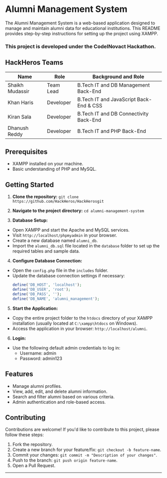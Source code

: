 # Alumni Management System

The Alumni Management System is a web-based application designed to manage and maintain alumni data for educational institutions. This README provides step-by-step instructions for setting up the project using XAMPP.

### This project is developed under the CodeINovact Hackathon.


## HackHeros Teams

| Name          | Role          | Background and Role                            |
|---------------|---------------|----------------------------------------|
| Shaikh Mudassir | Team Lead    | B.Tech IT and DB Management Back-End |
| Khan Haris    | Developer     | B.Tech IT and JavaScript Back-End & CSS |
| Kiran Sala    | Developer      | B.Tech IT and DB Connectivity Back-End |
| Dhanush Reddy  | Developer |  B.Tech IT and PHP Back-End |

## Prerequisites

- XAMPP installed on your machine.
- Basic understanding of PHP and MySQL.

## Getting Started

1. **Clone the repository:**
```git clone https://github.com/HackHeros/HackHerosgit```
2. **Navigate to the project directory:**
```cd alumni-management-system```

3. **Database Setup:**
- Open XAMPP and start the Apache and MySQL services.
- Visit `http://localhost/phpmyadmin` in your browser.
- Create a new database named `alumni_db`.
- Import the `alumni_db.sql` file located in the `database` folder to set up the required tables and sample data.

4. **Configure Database Connection:**
- Open the `config.php` file in the `includes` folder.
- Update the database connection settings if necessary:
  ```php
  define('DB_HOST', 'localhost');
  define('DB_USER', 'root');
  define('DB_PASS', '');
  define('DB_NAME', 'alumni_management');
  ```

5. **Start the Application:**
- Copy the entire project folder to the `htdocs` directory of your XAMPP installation (usually located at `C:\xampp\htdocs` on Windows).
- Access the application in your browser: `http://localhost/alumni`.

6. **Login:**
- Use the following default admin credentials to log in:
  - Username: admin
  - Password: admin123

## Features

- Manage alumni profiles.
- View, add, edit, and delete alumni information.
- Search and filter alumni based on various criteria.
- Admin authentication and role-based access.

## Contributing

Contributions are welcome! If you'd like to contribute to this project, please follow these steps:

1. Fork the repository.
2. Create a new branch for your feature/fix: `git checkout -b feature-name`.
3. Commit your changes: `git commit -m "Description of your changes"`.
4. Push to the branch: `git push origin feature-name`.
5. Open a Pull Request.


---






